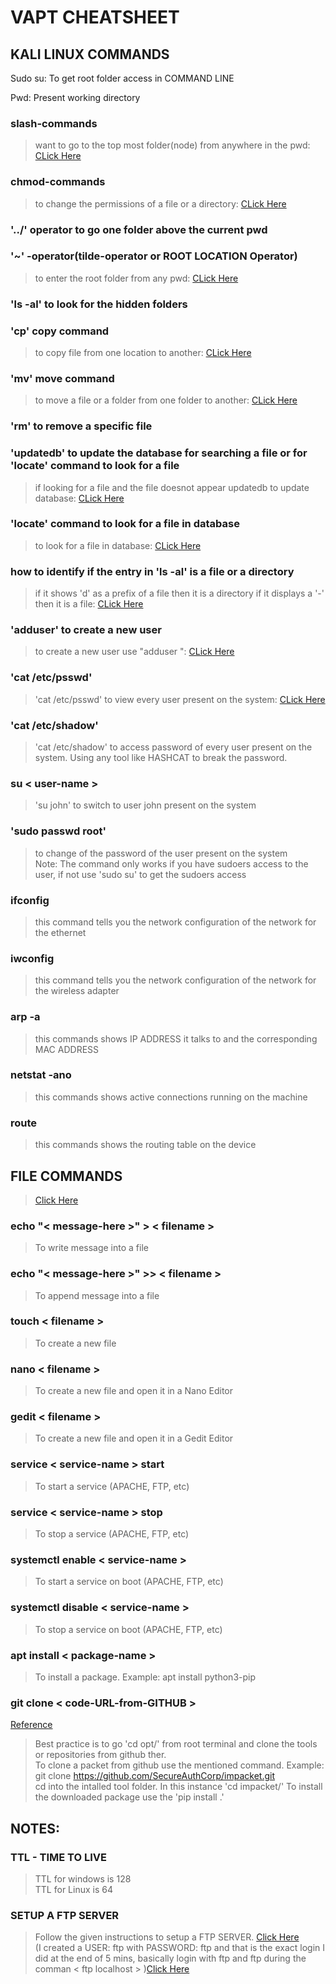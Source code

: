 # VAPT CHEATSHEET
## KALI LINUX COMMANDS
Sudo su:
To get root folder access in COMMAND LINE


Pwd: Present working directory

### slash-commands
  > want to go to the top most folder(node) from anywhere in the pwd: [CLick Here](https://github.com/sagar98cyber/vapt/tree/slash-command)

### chmod-commands
  > to change the permissions of a file or a directory: [CLick Here](https://github.com/sagar98cyber/vapt/blob/chmod-branch/chmod.PNG)

### '../' operator to go one folder above the current pwd

### '~' -operator(tilde-operator or ROOT LOCATION Operator)
  > to enter the root folder from any pwd: [CLick Here](https://github.com/sagar98cyber/vapt/tree/tilde-operator)

### 'ls -al' to look for the hidden folders
  
### 'cp' copy command
  > to copy file from one location to another: [CLick Here](https://github.com/sagar98cyber/vapt/blob/main/copy-command.PNG)
    
### 'mv' move command
  > to move a file or a folder from one folder to another: [CLick Here](https://github.com/sagar98cyber/vapt/blob/main/move-command.PNG)

### 'rm' to remove a specific file

### 'updatedb' to update the database for searching a file or for 'locate' command to look for a file
  > if looking for a file and the file doesnot appear updatedb to update database: [CLick Here](https://github.com/sagar98cyber/vapt/blob/main/updatedb-command.PNG)

### 'locate' command to look for a file in database
  > to look for a file in database: [CLick Here](https://github.com/sagar98cyber/vapt/blob/main/locate.PNG)

### how to identify if the entry in 'ls -al' is a file or a directory
> if it shows 'd' as a prefix of a file then it is a directory if it displays a '-' then it is a file: [CLick Here](https://github.com/sagar98cyber/vapt/blob/directory-file-identification/directory%20and%20file%20diff.png)

### 'adduser' to create a new user
> to create a new user use "adduser <user-name>": [CLick Here](https://github.com/sagar98cyber/vapt/blob/users-commands/ADD%20USER%20AND%20CHECK%20ETC%20PASSWD.PNG)

### 'cat /etc/psswd'
> 'cat /etc/psswd' to view every user present on the system: [CLick Here](https://github.com/sagar98cyber/vapt/blob/users-commands/ADD%20USER%20AND%20CHECK%20ETC%20PASSWD.PNG)

### 'cat /etc/shadow'
> 'cat /etc/shadow' to access password of every user present on the system. Using any tool like HASHCAT to break the password.

### su < user-name >
> 'su john' to switch to user john present on the system

### 'sudo passwd root'
> to change of the password of the user present on the system <br>
>Note: The command only works if you have sudoers access to the user, if not use 'sudo su' to get the sudoers access

### ifconfig
> this command tells you the network configuration of the network for the ethernet

### iwconfig
> this command tells you the network configuration of the network for the wireless adapter

### arp -a
> this commands shows IP ADDRESS it talks to and the corresponding MAC ADDRESS

### netstat -ano
> this commands shows active connections running on the machine

### route
> this commands shows the routing table on the device

## FILE COMMANDS
> [Click Here](https://github.com/sagar98cyber/vapt/blob/file-commands/FILE%20COMMANDS.png) <br>

### echo "< message-here >" > < filename >
>To write message into a file

### echo "< message-here >" >> < filename >
>To append message into a file

### touch < filename >
>To create a new file

### nano < filename >
>To create a new file and open it in a Nano Editor

### gedit < filename >
>To create a new file and open it in a Gedit Editor 

### service < service-name > start
>To start a service (APACHE, FTP, etc) 

### service < service-name > stop
>To stop a service (APACHE, FTP, etc) 

### systemctl enable < service-name > 
>To start a service on boot (APACHE, FTP, etc) 

### systemctl disable < service-name > 
>To stop a service on boot (APACHE, FTP, etc)

### apt install < package-name > 
>To install a package. Example: apt install python3-pip

### git clone < code-URL-from-GITHUB >
[Reference](https://github.com/sagar98cyber/vapt/blob/installing-package-github/installing%20a%20package%20from%20github.png)
>Best practice is to go 'cd opt/' from root terminal and clone the tools or repositories from github ther. <br> 
>To clone a packet from github use the mentioned command. Example: git clone https://github.com/SecureAuthCorp/impacket.git <br>
>cd into the intalled tool folder. In this instance 'cd impacket/'
>To install the downloaded package use the 'pip install .'

## NOTES:
### TTL - TIME TO LIVE
>TTL for windows is 128 <br>
>TTL for Linux is 64

### SETUP A FTP SERVER 
>Follow the given instructions to setup a FTP SERVER. [Click Here](https://www.youtube.com/watch?v=LlXQt-1MSw4)<br>
>(I created a USER: ftp with PASSWORD: ftp and that is the exact login I did at the end of 5 mins, basically login with ftp and ftp during the comman < ftp localhost > )[Click Here](https://github.com/sagar98cyber/vapt/blob/main/lastFiveMinsUserLogin.png)

